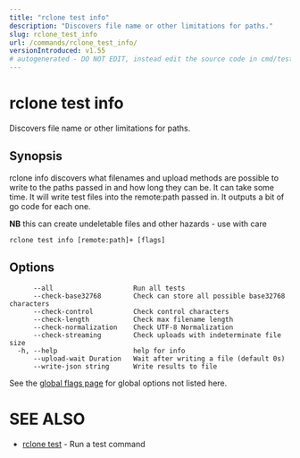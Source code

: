 ```yaml
---
title: "rclone test info"
description: "Discovers file name or other limitations for paths."
slug: rclone_test_info
url: /commands/rclone_test_info/
versionIntroduced: v1.55
# autogenerated - DO NOT EDIT, instead edit the source code in cmd/test/info/ and as part of making a release run "make commanddocs"
---
```

# rclone test info

Discovers file name or other limitations for paths.

## Synopsis

rclone info discovers what filenames and upload methods are possible
to write to the paths passed in and how long they can be.  It can take some
time.  It will write test files into the remote:path passed in.  It outputs
a bit of go code for each one.

**NB** this can create undeletable files and other hazards - use with care


```
rclone test info [remote:path]+ [flags]
```

## Options

```
      --all                    Run all tests
      --check-base32768        Check can store all possible base32768 characters
      --check-control          Check control characters
      --check-length           Check max filename length
      --check-normalization    Check UTF-8 Normalization
      --check-streaming        Check uploads with indeterminate file size
  -h, --help                   help for info
      --upload-wait Duration   Wait after writing a file (default 0s)
      --write-json string      Write results to file
```


See the [global flags page](/flags/) for global options not listed here.

# SEE ALSO

* [rclone test](/commands/rclone_test/)	 - Run a test command


